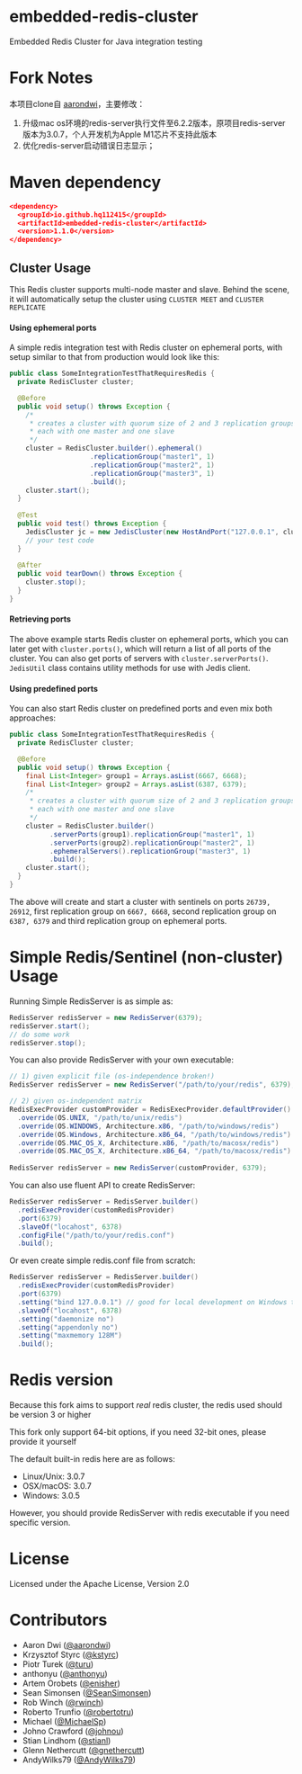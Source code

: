embedded-redis-cluster
======================

Embedded Redis Cluster for Java integration testing

Fork Notes
==============
本项目clone自 [aarondwi](https://github.com/aarondwi/embedded-redis-cluster)，主要修改：
1. 升级mac os环境的redis-server执行文件至6.2.2版本，原项目redis-server版本为3.0.7，个人开发机为Apple M1芯片不支持此版本
2. 优化redis-server启动错误日志显示；

Maven dependency
==============
```json
<dependency>
  <groupId>io.github.hq112415</groupId>
  <artifactId>embedded-redis-cluster</artifactId>
  <version>1.1.0</version>
</dependency>
```



## Cluster Usage

This Redis cluster supports multi-node master and slave. Behind the scene, it will automatically setup the cluster using `CLUSTER MEET` and `CLUSTER REPLICATE`

#### Using ephemeral ports
A simple redis integration test with Redis cluster on ephemeral ports, with setup similar to that from production would look like this:
```java
public class SomeIntegrationTestThatRequiresRedis {
  private RedisCluster cluster;

  @Before
  public void setup() throws Exception {
    /*
     * creates a cluster with quorum size of 2 and 3 replication groups, 
     * each with one master and one slave
     */
    cluster = RedisCluster.builder().ephemeral()
                    .replicationGroup("master1", 1)
                    .replicationGroup("master2", 1)
                    .replicationGroup("master3", 1)
                    .build();
    cluster.start();
  }
  
  @Test
  public void test() throws Exception {
    JedisCluster jc = new JedisCluster(new HostAndPort("127.0.0.1", cluster.ports().get(0)));
    // your test code
  }
  
  @After
  public void tearDown() throws Exception {
    cluster.stop();
  }
}
```

#### Retrieving ports
The above example starts Redis cluster on ephemeral ports, which you can later get with ```cluster.ports()```,
which will return a list of all ports of the cluster. You can also get ports of servers with ```cluster.serverPorts()```. ```JedisUtil``` class contains utility methods for use with Jedis client.

#### Using predefined ports
You can also start Redis cluster on predefined ports and even mix both approaches:
```java
public class SomeIntegrationTestThatRequiresRedis {
  private RedisCluster cluster;

  @Before
  public void setup() throws Exception {
    final List<Integer> group1 = Arrays.asList(6667, 6668);
    final List<Integer> group2 = Arrays.asList(6387, 6379);
    /*
     * creates a cluster with quorum size of 2 and 3 replication groups, 
     * each with one master and one slave
     */
    cluster = RedisCluster.builder()
          .serverPorts(group1).replicationGroup("master1", 1)
          .serverPorts(group2).replicationGroup("master2", 1)
          .ephemeralServers().replicationGroup("master3", 1)
          .build();
    cluster.start();
  }
}
```
The above will create and start a cluster with sentinels on ports ```26739, 26912```, first replication group on ```6667, 6668```,
second replication group on ```6387, 6379``` and third replication group on ephemeral ports.

Simple Redis/Sentinel (non-cluster) Usage
==============

Running Simple RedisServer is as simple as:
```java
RedisServer redisServer = new RedisServer(6379);
redisServer.start();
// do some work
redisServer.stop();
```

You can also provide RedisServer with your own executable:
```java
// 1) given explicit file (os-independence broken!)
RedisServer redisServer = new RedisServer("/path/to/your/redis", 6379);

// 2) given os-independent matrix
RedisExecProvider customProvider = RedisExecProvider.defaultProvider()
  .override(OS.UNIX, "/path/to/unix/redis")
  .override(OS.WINDOWS, Architecture.x86, "/path/to/windows/redis")
  .override(OS.Windows, Architecture.x86_64, "/path/to/windows/redis")
  .override(OS.MAC_OS_X, Architecture.x86, "/path/to/macosx/redis")
  .override(OS.MAC_OS_X, Architecture.x86_64, "/path/to/macosx/redis")
  
RedisServer redisServer = new RedisServer(customProvider, 6379);
```

You can also use fluent API to create RedisServer:
```java
RedisServer redisServer = RedisServer.builder()
  .redisExecProvider(customRedisProvider)
  .port(6379)
  .slaveOf("locahost", 6378)
  .configFile("/path/to/your/redis.conf")
  .build();
```

Or even create simple redis.conf file from scratch:
```java
RedisServer redisServer = RedisServer.builder()
  .redisExecProvider(customRedisProvider)
  .port(6379)
  .setting("bind 127.0.0.1") // good for local development on Windows to prevent security popups
  .slaveOf("locahost", 6378)
  .setting("daemonize no")
  .setting("appendonly no")
  .setting("maxmemory 128M")
  .build();
```

Redis version
==============
Because this fork aims to support <i>real</i> redis cluster, the redis used should be version 3 or higher

This fork only support 64-bit options, if you need 32-bit ones, please provide it yourself

The default built-in redis here are as follows:
- Linux/Unix: 3.0.7
- OSX/macOS: 3.0.7
- Windows: 3.0.5

However, you should provide RedisServer with redis executable if you need specific version.

License
==============
Licensed under the Apache License, Version 2.0

Contributors
==============
 * Aaron Dwi ([@aarondwi](https://github.com/aarondwi))
 * Krzysztof Styrc ([@kstyrc](https://github.com/kstyrc))
 * Piotr Turek ([@turu](https://github.com/turu))
 * anthonyu ([@anthonyu](https://github.com/anthonyu))
 * Artem Orobets ([@enisher](https://github.com/enisher))
 * Sean Simonsen ([@SeanSimonsen](https://github.com/SeanSimonsen))
 * Rob Winch ([@rwinch](https://github.com/rwinch))
 * Roberto Trunfio ([@robertotru](https://github.com/robertotru))
 * Michael ([@MichaelSp](https://github.com/MichaelSp))
 * Johno Crawford ([@johnou](https://github.com/johnou))
 * Stian Lindhom ([@stianl](https://github.com/stianl))
 * Glenn Nethercutt ([@gnethercutt](https://github.com/gnethercutt))
 * AndyWilks79 ([@AndyWilks79](https://github.com/AndyWilks79))
